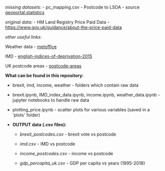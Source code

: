 *missing datasets:* - pc_mapping.csv - Postcode to LSOA - source [geoportal.statistics](https://geoportal.statistics.gov.uk/datasets/postcode-to-output-area-to-lower-layer-super-output-area-to-middle-layer-super-output-area-to-local-authority-district-february-2018-lookup-in-the-uk/data)

*original data:* - HM Land Registry Price Paid Data - https://www.gov.uk/guidance/about-the-price-paid-data

*other useful links:*

Weather data - [metoffice](https://www.metoffice.gov.uk/climate/uk/summaries/datasets)

IMD - [english-indices-of-deprivation-2015](https://www.gov.uk/government/statistics/english-indices-of-deprivation-2015)

UK postcode areas - [postcode-areas](https://www.summergardenbuildings.co.uk/postcode-areas.html)



**What can be found in this repository:**

- brexit, imd, income, weather - folders which contain raw data

- brexit.ipynb, IMD_index_data.ipynb, income.ipynb, weather_data.ipynb - jupyter notebooks to handle raw data

- plotting_price.ipynb - scatter plots for various variables (saved in a 'plots' folder)

- **OUTPUT data (.csv files):**
  - *brexit_postcodes.csv* - brexit vote vs postcode
  
  - *imd.csv* - IMD vs postcode
  
  - *income_postcodes.csv* - income vs postcode
  
  - *gdp_percapita_uk.csv* - GDP per capita vs years (1995-2018)

